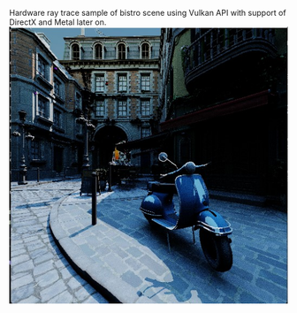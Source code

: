 Hardware ray trace sample of bistro scene using Vulkan API with support of DirectX and Metal later on. 
![Screenshot](https://github.com/wdings23/bistro-example-cpp/blob/master/Screenshot.jpg)

